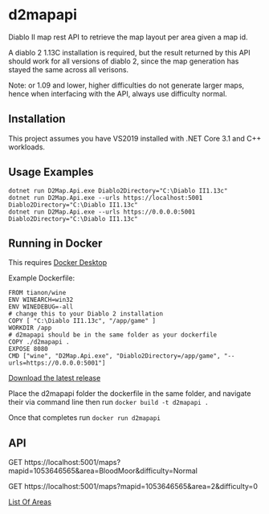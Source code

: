 # d2mapapi
Diablo II map rest API to retrieve the map layout per area given a map id.

A diablo 2 1.13C installation is required, but the result returned by this API should work for all versions of diablo 2, since the map generation has stayed the same across all verisons.

Note: or 1.09 and lower, higher difficulties do not generate larger maps, hence when interfacing with the API, always use difficulty normal.

## Installation

This project assumes you have VS2019 installed with .NET Core 3.1 and C++ workloads.

## Usage Examples
```
dotnet run D2Map.Api.exe Diablo2Directory="C:\Diablo II1.13c"
dotnet run D2Map.Api.exe --urls https://localhost:5001 Diablo2Directory="C:\Diablo II1.13c"
dotnet run D2Map.Api.exe --urls https://0.0.0.0:5001 Diablo2Directory="C:\Diablo II1.13c"
```

## Running in Docker

This requires [Docker Desktop](https://www.docker.com/products/docker-desktop)

Example Dockerfile:
```
FROM tianon/wine
ENV WINEARCH=win32
ENV WINEDEBUG=-all
# change this to your Diablo 2 installation
COPY [ "C:\Diablo II1.13c", "/app/game" ]
WORKDIR /app
# d2mapapi should be in the same folder as your dockerfile
COPY ./d2mapapi .
EXPOSE 8080
CMD ["wine", "D2Map.Api.exe", "Diablo2Directory=/app/game", "--urls=https://0.0.0.0:5001"]
```

[Download the latest release](https://github.com/jcageman/d2mapapi/releases)

Place the d2mapapi folder the dockerfile in the same folder, and navigate their via command line then run `docker build -t d2mapapi .`

Once that completes run `docker run d2mapapi`
## API

GET https://localhost:5001/maps?mapid=1053646565&area=BloodMoor&difficulty=Normal

GET https://localhost:5001/maps?mapid=1053646565&area=2&difficulty=0

[List Of Areas](/D2Map.Core/Models/Area.cs)

